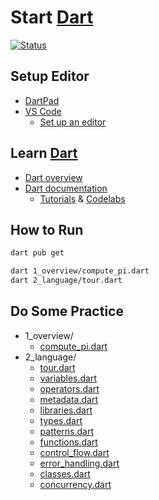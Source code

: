 # Start [Dart][]

[Dart]: https://dart.dev/

[![Status](https://img.shields.io/badge/Dart-3.0.0-brightgreen)](https://github.com/dart-lang/sdk)

## Setup Editor

- [DartPad](https://dart.dev/tools/dartpad)
- [VS Code](https://code.visualstudio.com/)
  - [Set up an editor](https://docs.flutter.dev/get-started/editor?tab=vscode)

## Learn [Dart][]

- [Dart overview](https://dart.dev/overview)
- [Dart documentation](https://dart.dev/guides)
  - [Tutorials](https://dart.dev/tutorials) & [Codelabs](https://dart.dev/codelabs)

## How to Run

```bash
dart pub get

dart 1_overview/compute_pi.dart
dart 2_language/tour.dart
```

## Do Some Practice

- 1_overview/
  - [compute_pi.dart](1_overview/compute_pi.dart)
- 2_language/
  - [tour.dart](2_language/tour.dart)
  - [variables.dart](2_language/variables.dart)
  - [operators.dart](2_language/operators.dart)
  - [metadata.dart](2_language/metadata.dart)
  - [libraries.dart](2_language/libraries.dart)
  - [types.dart](2_language/types.dart)
  - [patterns.dart](2_language/patterns.dart)
  - [functions.dart](2_language/functions.dart)
  - [control_flow.dart](2_language/control_flow.dart)
  - [error_handling.dart](2_language/error_handling.dart)
  - [classes.dart](2_language/classes.dart)
  - [concurrency.dart](2_language/concurrency.dart)
